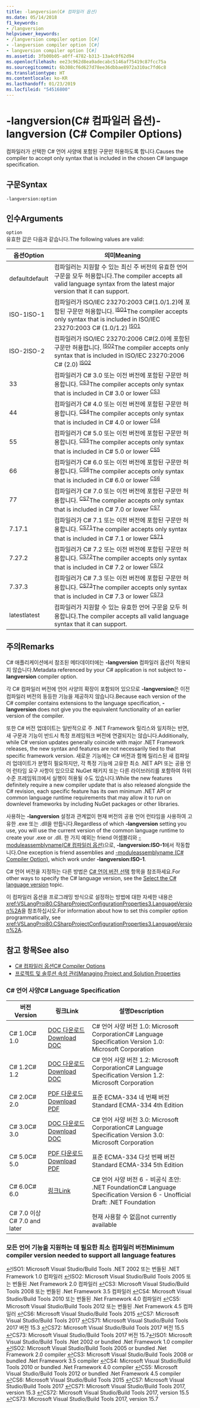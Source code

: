 ```yaml
---
title: -langversion(C# 컴파일러 옵션)
ms.date: 05/14/2018
f1_keywords:
- /langversion
helpviewer_keywords:
- /langversion compiler option [C#]
- -langversion compiler option [C#]
- langversion compiler option [C#]
ms.assetid: 3fb00b05-a0ff-4782-b313-13a4c0f62d94
ms.openlocfilehash: ee23c962d8ea9adecabc5146af75419c87fcc75a
ms.sourcegitcommit: 6b308cf6d627d78ee36dbbae8972a310ac7fd6c8
ms.translationtype: HT
ms.contentlocale: ko-KR
ms.lasthandoff: 01/23/2019
ms.locfileid: "54516800"
---
```

# <a name="-langversion-c-compiler-options"></a><span data-ttu-id="e5fcf-102">-langversion(C# 컴파일러 옵션)</span><span class="sxs-lookup"><span data-stu-id="e5fcf-102">-langversion (C# Compiler Options)</span></span>

<span data-ttu-id="e5fcf-103">컴파일러가 선택한 C# 언어 사양에 포함된 구문만 허용하도록 합니다.</span><span class="sxs-lookup"><span data-stu-id="e5fcf-103">Causes the compiler to accept only syntax that is included in the chosen C# language specification.</span></span>  
  
## <a name="syntax"></a><span data-ttu-id="e5fcf-104">구문</span><span class="sxs-lookup"><span data-stu-id="e5fcf-104">Syntax</span></span>  

```console
-langversion:option  
```

## <a name="arguments"></a><span data-ttu-id="e5fcf-105">인수</span><span class="sxs-lookup"><span data-stu-id="e5fcf-105">Arguments</span></span>

 `option`  
 <span data-ttu-id="e5fcf-106">유효한 값은 다음과 같습니다.</span><span class="sxs-lookup"><span data-stu-id="e5fcf-106">The following values are valid:</span></span>  
  
|<span data-ttu-id="e5fcf-107">옵션</span><span class="sxs-lookup"><span data-stu-id="e5fcf-107">Option</span></span>|<span data-ttu-id="e5fcf-108">의미</span><span class="sxs-lookup"><span data-stu-id="e5fcf-108">Meaning</span></span>|  
|------------|-------------|  
|<span data-ttu-id="e5fcf-109">default</span><span class="sxs-lookup"><span data-stu-id="e5fcf-109">default</span></span>|<span data-ttu-id="e5fcf-110">컴파일러는 지원할 수 있는 최신 주 버전의 유효한 언어 구문을 모두 허용합니다.</span><span class="sxs-lookup"><span data-stu-id="e5fcf-110">The compiler accepts all valid language syntax from the latest major version that it can support.</span></span>|
|<span data-ttu-id="e5fcf-111">ISO-1</span><span class="sxs-lookup"><span data-stu-id="e5fcf-111">ISO-1</span></span>|<span data-ttu-id="e5fcf-112">컴파일러가 ISO/IEC 23270:2003 C#(1.0/1.2)에 포함된 구문만 허용합니다. <sup id="TISO1">[ISO1](#FISO1)</sup></span><span class="sxs-lookup"><span data-stu-id="e5fcf-112">The compiler accepts only syntax that is included in ISO/IEC 23270:2003 C# (1.0/1.2) <sup id="TISO1">[ISO1](#FISO1)</sup></span></span>|  
|<span data-ttu-id="e5fcf-113">ISO-2</span><span class="sxs-lookup"><span data-stu-id="e5fcf-113">ISO-2</span></span>|<span data-ttu-id="e5fcf-114">컴파일러가 ISO/IEC 23270:2006 C#(2.0)에 포함된 구문만 허용합니다. <sup id="TISO2">[ISO2](#FISO2)</sup></span><span class="sxs-lookup"><span data-stu-id="e5fcf-114">The compiler accepts only syntax that is included in ISO/IEC 23270:2006 C# (2.0) <sup id="TISO2">[ISO2](#FISO2)</sup></span></span>|
|<span data-ttu-id="e5fcf-115">3</span><span class="sxs-lookup"><span data-stu-id="e5fcf-115">3</span></span>|<span data-ttu-id="e5fcf-116">컴파일러가 C# 3.0 또는 이전 버전에 포함된 구문만 허용합니다. <sup id="TCS3">[CS3](#FCS3)</sup></span><span class="sxs-lookup"><span data-stu-id="e5fcf-116">The compiler accepts only syntax that is included in C# 3.0 or lower <sup id="TCS3">[CS3](#FCS3)</sup></span></span>|
|<span data-ttu-id="e5fcf-117">4</span><span class="sxs-lookup"><span data-stu-id="e5fcf-117">4</span></span>|<span data-ttu-id="e5fcf-118">컴파일러가 C# 4.0 또는 이전 버전에 포함된 구문만 허용합니다. <sup id="TCS4">[CS4](#FCS4)</sup></span><span class="sxs-lookup"><span data-stu-id="e5fcf-118">The compiler accepts only syntax that is included in C# 4.0 or lower <sup id="TCS4">[CS4](#FCS4)</sup></span></span>|
|<span data-ttu-id="e5fcf-119">5</span><span class="sxs-lookup"><span data-stu-id="e5fcf-119">5</span></span>|<span data-ttu-id="e5fcf-120">컴파일러가 C# 5.0 또는 이전 버전에 포함된 구문만 허용합니다. <sup id="TCS5">[CS5](#FCS5)</sup></span><span class="sxs-lookup"><span data-stu-id="e5fcf-120">The compiler accepts only syntax that is included in C# 5.0 or lower <sup id="TCS5">[CS5](#FCS5)</sup></span></span>|
|<span data-ttu-id="e5fcf-121">6</span><span class="sxs-lookup"><span data-stu-id="e5fcf-121">6</span></span>|<span data-ttu-id="e5fcf-122">컴파일러가 C# 6.0 또는 이전 버전에 포함된 구문만 허용합니다. <sup id="TCS6">[CS6](#FCS6)</sup></span><span class="sxs-lookup"><span data-stu-id="e5fcf-122">The compiler accepts only syntax that is included in C# 6.0 or lower <sup id="TCS6">[CS6](#FCS6)</sup></span></span>|
|<span data-ttu-id="e5fcf-123">7</span><span class="sxs-lookup"><span data-stu-id="e5fcf-123">7</span></span>|<span data-ttu-id="e5fcf-124">컴파일러가 C# 7.0 또는 이전 버전에 포함된 구문만 허용합니다. <sup id="TCS7">[CS7](#FCS7)</sup></span><span class="sxs-lookup"><span data-stu-id="e5fcf-124">The compiler accepts only syntax that is included in C# 7.0 or lower <sup id="TCS7">[CS7](#FCS7)</sup></span></span>|
|<span data-ttu-id="e5fcf-125">7.1</span><span class="sxs-lookup"><span data-stu-id="e5fcf-125">7.1</span></span>|<span data-ttu-id="e5fcf-126">컴파일러가 C# 7.1 또는 이전 버전에 포함된 구문만 허용합니다. <sup id="TCS71">[CS71](#FCS71)</sup></span><span class="sxs-lookup"><span data-stu-id="e5fcf-126">The compiler accepts only syntax that is included in C# 7.1 or lower <sup id="TCS71">[CS71](#FCS71)</sup></span></span>|
|<span data-ttu-id="e5fcf-127">7.2</span><span class="sxs-lookup"><span data-stu-id="e5fcf-127">7.2</span></span>|<span data-ttu-id="e5fcf-128">컴파일러가 C# 7.2 또는 이전 버전에 포함된 구문만 허용합니다. <sup id="TCS72">[CS72](#FCS72)</sup></span><span class="sxs-lookup"><span data-stu-id="e5fcf-128">The compiler accepts only syntax that is included in C# 7.2 or lower <sup id="TCS72">[CS72](#FCS72)</sup></span></span>|
|<span data-ttu-id="e5fcf-129">7.3</span><span class="sxs-lookup"><span data-stu-id="e5fcf-129">7.3</span></span>|<span data-ttu-id="e5fcf-130">컴파일러가 C# 7.3 또는 이전 버전에 포함된 구문만 허용합니다. <sup id="TCS73">[CS73](#FCS73)</sup></span><span class="sxs-lookup"><span data-stu-id="e5fcf-130">The compiler accepts only syntax that is included in C# 7.3 or lower <sup id="TCS73">[CS73](#FCS73)</sup></span></span>|
|<span data-ttu-id="e5fcf-131">latest</span><span class="sxs-lookup"><span data-stu-id="e5fcf-131">latest</span></span>|<span data-ttu-id="e5fcf-132">컴파일러가 지원할 수 있는 유효한 언어 구문을 모두 허용합니다.</span><span class="sxs-lookup"><span data-stu-id="e5fcf-132">The compiler accepts all valid language syntax that it can support.</span></span>|

<!--- Uncomment and move these above
|8|The compiler accepts only syntax that is included in C# 8 or lower <sup id="TCS8">[CS8](#FCS8)</sup>|
-->

## <a name="remarks"></a><span data-ttu-id="e5fcf-133">주의</span><span class="sxs-lookup"><span data-stu-id="e5fcf-133">Remarks</span></span>

 <span data-ttu-id="e5fcf-134">C# 애플리케이션에서 참조된 메타데이터에는 **-langversion** 컴파일러 옵션이 적용되지 않습니다.</span><span class="sxs-lookup"><span data-stu-id="e5fcf-134">Metadata referenced by your C# application is not subject to **-langversion** compiler option.</span></span>  
  
 <span data-ttu-id="e5fcf-135">각 C# 컴파일러 버전에 언어 사양의 확장이 포함되어 있으므로 **-langversion**은 이전 컴파일러 버전의 동등한 기능을 제공하지 않습니다.</span><span class="sxs-lookup"><span data-stu-id="e5fcf-135">Because each version of the C# compiler contains extensions to the language specification, **-langversion** does not give you the equivalent functionality of an earlier version of the compiler.</span></span>  

 <span data-ttu-id="e5fcf-136">또한 C# 버전 업데이트는 일반적으로 주 .NET Framework 릴리스와 일치하는 반면, 새 구문과 기능이 반드시 특정 프레임워크 버전에 연결되지는 않습니다.</span><span class="sxs-lookup"><span data-stu-id="e5fcf-136">Additionally, while C# version updates generally coincide with major .NET Framework releases, the new syntax and features are not necessarily tied to that specific framework version.</span></span> <span data-ttu-id="e5fcf-137">새로운 기능에는 C# 버전과 함께 릴리스된 새 컴파일러 업데이트가 분명히 필요하지만, 각 특정 기능에 고유한 최소 .NET API 또는 공용 언어 런타임 요구 사항이 있으므로 NuGet 패키지 또는 다른 라이브러리를 포함하여 하위 수준 프레임워크에서 실행이 허용될 수도 있습니다.</span><span class="sxs-lookup"><span data-stu-id="e5fcf-137">While the new features definitely require a new compiler update that is also released alongside the C# revision, each specific feature has its own minimum .NET API or common language runtime requirements that may allow it to run on downlevel frameworks by including NuGet packages or other libraries.</span></span>
  
 <span data-ttu-id="e5fcf-138">사용하는 **-langversion** 설정과 관계없이 현재 버전의 공용 언어 런타임을 사용하여 고유한 .exe 또는 .dll을 만듭니다.</span><span class="sxs-lookup"><span data-stu-id="e5fcf-138">Regardless of which **-langversion** setting you use, you will use the current version of the common language runtime to create your .exe or .dll.</span></span> <span data-ttu-id="e5fcf-139">한 가지 예외는 friend 어셈블리와 [-moduleassemblyname(C# 컴파일러 옵션)](../../../csharp/language-reference/compiler-options/moduleassemblyname-compiler-option.md)으로, **-langversion:ISO-1**에서 작동합니다.</span><span class="sxs-lookup"><span data-stu-id="e5fcf-139">One exception is friend assemblies and [-moduleassemblyname (C# Compiler Option)](../../../csharp/language-reference/compiler-options/moduleassemblyname-compiler-option.md), which work under **-langversion:ISO-1**.</span></span>  

 <span data-ttu-id="e5fcf-140">C# 언어 버전을 지정하는 다른 방법은 [C# 언어 버전 선택](../configure-language-version.md) 항목을 참조하세요.</span><span class="sxs-lookup"><span data-stu-id="e5fcf-140">For other ways to specify the C# language version, see the [Select the C# language version](../configure-language-version.md) topic.</span></span>
  
 <span data-ttu-id="e5fcf-141">이 컴파일러 옵션을 프로그래밍 방식으로 설정하는 방법에 대한 자세한 내용은 <xref:VSLangProj80.CSharpProjectConfigurationProperties3.LanguageVersion%2A>을 참조하십시오.</span><span class="sxs-lookup"><span data-stu-id="e5fcf-141">For information about how to set this compiler option programmatically, see <xref:VSLangProj80.CSharpProjectConfigurationProperties3.LanguageVersion%2A>.</span></span>  

## <a name="see-also"></a><span data-ttu-id="e5fcf-142">참고 항목</span><span class="sxs-lookup"><span data-stu-id="e5fcf-142">See also</span></span>

- [<span data-ttu-id="e5fcf-143">C# 컴파일러 옵션</span><span class="sxs-lookup"><span data-stu-id="e5fcf-143">C# Compiler Options</span></span>](index.md)
- [<span data-ttu-id="e5fcf-144">프로젝트 및 솔루션 속성 관리</span><span class="sxs-lookup"><span data-stu-id="e5fcf-144">Managing Project and Solution Properties</span></span>](/visualstudio/ide/managing-project-and-solution-properties)

### <a name="c-language-specification"></a><span data-ttu-id="e5fcf-145">C# 언어 사양</span><span class="sxs-lookup"><span data-stu-id="e5fcf-145">C# Language Specification</span></span>

|<span data-ttu-id="e5fcf-146">버전</span><span class="sxs-lookup"><span data-stu-id="e5fcf-146">Version</span></span>|<span data-ttu-id="e5fcf-147">링크</span><span class="sxs-lookup"><span data-stu-id="e5fcf-147">Link</span></span>|<span data-ttu-id="e5fcf-148">설명</span><span class="sxs-lookup"><span data-stu-id="e5fcf-148">Description</span></span>|
|-------|----|-----------|
|<span data-ttu-id="e5fcf-149">C# 1.0</span><span class="sxs-lookup"><span data-stu-id="e5fcf-149">C# 1.0</span></span>|[<span data-ttu-id="e5fcf-150">DOC 다운로드</span><span class="sxs-lookup"><span data-stu-id="e5fcf-150">Download DOC</span></span>](https://download.microsoft.com/download/a/9/e/a9e229b9-fee5-4c3e-8476-917dee385062/csharp%20language%20specification%20v1.0.doc)|<span data-ttu-id="e5fcf-151">C# 언어 사양 버전 1.0: Microsoft Corporation</span><span class="sxs-lookup"><span data-stu-id="e5fcf-151">C# Language Specification Version 1.0: Microsoft Corporation</span></span>|
|<span data-ttu-id="e5fcf-152">C# 1.2</span><span class="sxs-lookup"><span data-stu-id="e5fcf-152">C# 1.2</span></span>|[<span data-ttu-id="e5fcf-153">DOC 다운로드</span><span class="sxs-lookup"><span data-stu-id="e5fcf-153">Download DOC</span></span>](https://download.microsoft.com/download/5/e/5/5e58be0a-b02b-41ac-a4a3-7a22286214ff/csharp%20language%20specification%20v1.2.doc)|<span data-ttu-id="e5fcf-154">C# 언어 사양 버전 1.2: Microsoft Corporation</span><span class="sxs-lookup"><span data-stu-id="e5fcf-154">C# Language Specification Version 1.2: Microsoft Corporation</span></span>|
|<span data-ttu-id="e5fcf-155">C# 2.0</span><span class="sxs-lookup"><span data-stu-id="e5fcf-155">C# 2.0</span></span>|[<span data-ttu-id="e5fcf-156">PDF 다운로드</span><span class="sxs-lookup"><span data-stu-id="e5fcf-156">Download PDF</span></span>](https://www.ecma-international.org/publications/files/ECMA-ST-ARCH/Ecma-334%204th%20edition%20June%202006.pdf)|<span data-ttu-id="e5fcf-157">표준 ECMA-334 네 번째 버전</span><span class="sxs-lookup"><span data-stu-id="e5fcf-157">Standard ECMA-334 4th Edition</span></span>|
|<span data-ttu-id="e5fcf-158">C# 3.0</span><span class="sxs-lookup"><span data-stu-id="e5fcf-158">C# 3.0</span></span>|[<span data-ttu-id="e5fcf-159">DOC 다운로드</span><span class="sxs-lookup"><span data-stu-id="e5fcf-159">Download DOC</span></span>](https://download.microsoft.com/download/3/8/8/388e7205-bc10-4226-b2a8-75351c669b09/CSharp%20Language%20Specification.doc)|<span data-ttu-id="e5fcf-160">C# 언어 사양 버전 3.0: Microsoft Corporation</span><span class="sxs-lookup"><span data-stu-id="e5fcf-160">C# Language Specification Version 3.0: Microsoft Corporation</span></span>|
|<span data-ttu-id="e5fcf-161">C# 5.0</span><span class="sxs-lookup"><span data-stu-id="e5fcf-161">C# 5.0</span></span>|[<span data-ttu-id="e5fcf-162">PDF 다운로드</span><span class="sxs-lookup"><span data-stu-id="e5fcf-162">Download PDF</span></span>](https://www.ecma-international.org/publications/files/ECMA-ST/Ecma-334.pdf)|<span data-ttu-id="e5fcf-163">표준 ECMA-334 다섯 번째 버전</span><span class="sxs-lookup"><span data-stu-id="e5fcf-163">Standard ECMA-334 5th Edition</span></span>|
|<span data-ttu-id="e5fcf-164">C# 6.0</span><span class="sxs-lookup"><span data-stu-id="e5fcf-164">C# 6.0</span></span>|[<span data-ttu-id="e5fcf-165">링크</span><span class="sxs-lookup"><span data-stu-id="e5fcf-165">Link</span></span>](../language-specification/index.md)|<span data-ttu-id="e5fcf-166">C# 언어 사양 버전 6 - 비공식 초안: .NET Foundation</span><span class="sxs-lookup"><span data-stu-id="e5fcf-166">C# Language Specification Version 6 - Unofficial Draft: .NET Foundation</span></span>|
|<span data-ttu-id="e5fcf-167">C# 7.0 이상</span><span class="sxs-lookup"><span data-stu-id="e5fcf-167">C# 7.0 and later</span></span>||<span data-ttu-id="e5fcf-168">현재 사용할 수 없음</span><span class="sxs-lookup"><span data-stu-id="e5fcf-168">not currently available</span></span>|

### <a name="minimum-compiler-version-needed-to-support-all-language-features"></a><span data-ttu-id="e5fcf-169">모든 언어 기능을 지원하는 데 필요한 최소 컴파일러 버전</span><span class="sxs-lookup"><span data-stu-id="e5fcf-169">Minimum compiler version needed to support all language features</span></span>

<span data-ttu-id="e5fcf-170">[↩](#TISO1)<a name="FISO1">ISO1</a>: Microsoft Visual Studio/Build Tools .NET 2002 또는 번들된 .NET Framework 1.0 컴파일러 [↩](#TISO2)<a name="FISO2">ISO2</a>: Microsoft Visual Studio/Build Tools 2005 또는 번들된 .Net Framework 2.0 컴파일러 [↩](#TCS3)<a name="FCS3">CS3</a>: Microsoft Visual Studio/Build Tools 2008 또는 번들된 .Net Framework 3.5 컴파일러 [↩](#TCS4)<a name="FCS4">CS4</a>: Microsoft Visual Studio/Build Tools 2010 또는 번들된 .Net Framework 4.0 컴파일러 [↩](#TCS5)<a name="FCS5">CS5</a>: Microsoft Visual Studio/Build Tools 2012 또는 번들된 .Net Framework 4.5 컴파일러 [↩](#TCS6)<a name="FCS6">CS6</a>: Microsoft Visual Studio/Build Tools 2015 [↩](#TCS7)<a name="FCS7">CS7</a>: Microsoft Visual Studio/Build Tools 2017 [↩](#TCS71)<a name="FCS71">CS71</a>: Microsoft Visual Studio/Build Tools 2017 버전 15.3 [↩](#TCS72)<a name="FCS72">CS72</a>: Microsoft Visual Studio/Build Tools 2017 버전 15.5 [↩](#TCS73)<a name="FCS73">CS73</a>: Microsoft Visual Studio/Build Tools 2017 버전 15.7</span><span class="sxs-lookup"><span data-stu-id="e5fcf-170">[↩](#TISO1)<a name="FISO1">ISO1</a>: Microsoft Visual Studio/Build Tools .Net 2002 or bundled .Net Framework 1.0 compiler [↩](#TISO2)<a name="FISO2">ISO2</a>: Microsoft Visual Studio/Build Tools 2005 or bundled .Net Framework 2.0 compiler [↩](#TCS3)<a name="FCS3">CS3</a>: Microsoft Visual Studio/Build Tools 2008 or bundled .Net Framework 3.5 compiler [↩](#TCS4)<a name="FCS4">CS4</a>: Microsoft Visual Studio/Build Tools 2010 or bundled .Net Framework 4.0 compiler [↩](#TCS5)<a name="FCS5">CS5</a>: Microsoft Visual Studio/Build Tools 2012 or bundled .Net Framework 4.5 compiler [↩](#TCS6)<a name="FCS6">CS6</a>: Microsoft Visual Studio/Build Tools 2015 [↩](#TCS7)<a name="FCS7">CS7</a>: Microsoft Visual Studio/Build Tools 2017 [↩](#TCS71)<a name="FCS71">CS71</a>: Microsoft Visual Studio/Build Tools 2017, version 15.3 [↩](#TCS72)<a name="FCS72">CS72</a>: Microsoft Visual Studio/Build Tools 2017, version 15.5 [↩](#TCS73)<a name="FCS73">CS73</a>: Microsoft Visual Studio/Build Tools 2017, version 15.7</span></span>

<!--- Uncomment and add to the above when they become officially released
[↩](#TCS8)<a name="FCS8">CS8</a>: Microsoft Visual Studio/Build Tools 20??    
-->
